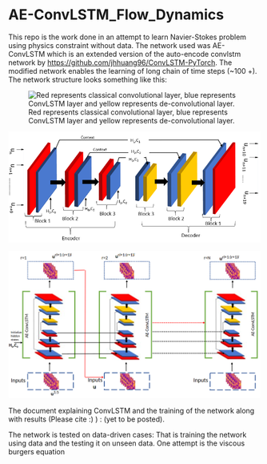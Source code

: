 # AE-ConvLSTM_Flow_Dynamics

This repo is the work done in an attempt to learn Navier-Stokes problem using physics constraint without data. The network used was AE-ConvLSTM which is an extended version of the auto-encode convlstm network by https://github.com/jhhuang96/ConvLSTM-PyTorch. The modified network enables the learning of long chain of time steps (~100 +). The network structure looks something like this:

<figure>
  <img align="centre" width="500" height="300"
  src="https://github.com/kakkapriyesh/AE-ConvLSTM_Flow_Dynamics/blob/main/AE-ConvLSTM.PNG"
  alt="Red represents classical convolutional layer, blue represents ConvLSTM layer and yellow represents de-convolutional layer.">
  <figcaption>Red represents classical convolutional layer, blue represents ConvLSTM layer and yellow represents de-convolutional layer.</figcaption>
</figure>

![Red represents classical convolutional layer, blue represents ConvLSTM layer and yellow represents de-convolutional layer](AE-ConvLSTM.PNG)

![Hidden states being passed from one AE-ConvLSTM Module's encoder to another (Module is rolled out). r is the Module sequence number, and $l$ is number of prediction in a single Module](AE-ConvLSTM_Rollout.PNG)



The document explaining ConvLSTM and the training of the network along with results (Please cite :) ) : (yet to be posted).

The network is tested on data-driven cases: That is training the network using data and the testing it on unseen data. One attempt is the viscous burgers equation 
